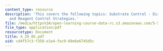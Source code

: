 ```yaml
---
content_type: resource
description: 'This covers the following topics: Substrate Control - Directed Hydrogenation,
  and Reagent Control Strategies.'
file: /media/https%3A/open-learning-course-data-rc.s3.amazonaws.com/5-512-synthetic-organic-chemistry-ii-spring-2005/cd4f57c3f358e1e4fec969e6e6745d5c_4_29_05.pdf
file_type: application/pdf
resourcetype: Document
title: 4_29_05.pdf
uid: cd4f57c3-f358-e1e4-fec9-69e6e6745d5c
---
```


